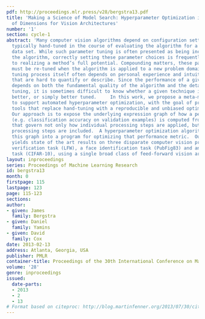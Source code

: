 ```yaml
---
pdf: http://proceedings.mlr.press/v28/bergstra13.pdf
title: 'Making a Science of Model Search: Hyperparameter Optimization in Hundreds
  of Dimensions for Vision Architectures'
number: '1'
section: cycle-1
abstract: 'Many computer vision algorithms depend on configuration settings that are
  typically hand-tuned in the course of evaluating the algorithm for a particular
  data set. While such parameter tuning is often presented as being incidental to
  the algorithm, correctly setting these parameter choices is frequently critical
  to realizing a method’s full potential. Compounding matters, these parameters often
  must be re-tuned when the algorithm is applied to a new problem domain, and the
  tuning process itself often depends on personal experience and intuition in ways
  that are hard to quantify or describe. Since the performance of a given technique
  depends on both the fundamental quality of the algorithm and the details of its
  tuning, it is sometimes difficult to know whether a given technique is genuinely
  better, or simply better tuned.     In this work, we propose a meta-modeling approach
  to support automated hyperparameter optimization, with the goal of providing practical
  tools that replace hand-tuning with a reproducible and unbiased optimization process.
  Our approach is to expose the underlying expression graph of how a performance metric
  (e.g. classification accuracy on validation examples) is computed from hyperparameters
  that govern not only how individual processing steps are applied, but even which
  processing steps are included.  A hyperparameter optimization algorithm transforms
  this graph into a program for optimizing that performance metric.  Our approach
  yields state of the art results on three disparate computer vision problems: a face-matching
  verification task (LFW), a face identification task (PubFig83) and an object recognition
  task (CIFAR-10), using a single broad class of feed-forward vision architectures.  '
layout: inproceedings
series: Proceedings of Machine Learning Research
id: bergstra13
month: 0
firstpage: 115
lastpage: 123
page: 115-123
sections: 
author:
- given: James
  family: Bergstra
- given: Daniel
  family: Yamins
- given: David
  family: Cox
date: 2013-02-13
address: Atlanta, Georgia, USA
publisher: PMLR
container-title: Proceedings of the 30th International Conference on Machine Learning
volume: '28'
genre: inproceedings
issued:
  date-parts:
  - 2013
  - 2
  - 13
# Format based on citeproc: http://blog.martinfenner.org/2013/07/30/citeproc-yaml-for-bibliographies/
---
```

